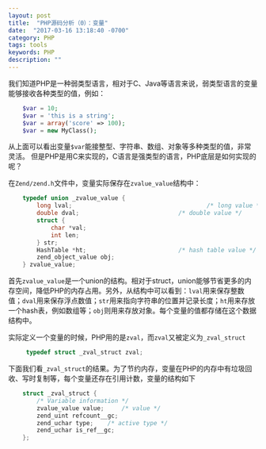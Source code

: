 ```yaml
---
layout: post
title:  "PHP源码分析（0）：变量"
date:  "2017-03-16 13:18:40 -0700"
category: PHP
tags: tools
keywords: PHP
description: ""
---  
```


我们知道PHP是一种弱类型语言，相对于C、Java等语言来说，弱类型语言的变量能够接收各种类型的值，例如：  
``` php  
	$var = 10;
	$var = 'this is a string';
	$var = array('score' => 100);
	$var = new MyClass();
```  
从上面可以看出变量`$var`能接整型、字符串、数组、对象等多种类型的值，非常灵活。
但是PHP是用C来实现的，C语言是强类型的语言，PHP底层是如何实现的呢？  


在`Zend/zend.h`文件中，变量实际保存在`zvalue_value`结构中：  
``` c  
	typedef union _zvalue_value {
		long lval;                                      /* long value */
		double dval;                            /* double value */
		struct {
			char *val;
			int len;
		} str;
		HashTable *ht;                          /* hash table value */
		zend_object_value obj;  
	} zvalue_value;
```  
首先`zvalue_value`是一个union的结构。相对于struct，union能够节省更多的内存空间，降低PHP的内存占用。另外，从结构中可以看到：`lval`用来保存整数值；`dval`用来保存浮点数值；`str`用来指向字符串的位置并记录长度；`ht`用来存放一个hash表，例如数组等；`obj`则用来存放对象。每个变量的值都存储在这个数据结构中。  

实际定义一个变量的时候，PHP用的是`zval`，而`zval`又被定义为`_zval_struct`
``` c  
	 typedef struct _zval_struct zval;
```

下面我们看`_zval_struct`的结果。为了节约内存，变量在PHP的内存中有垃圾回收、写时复制等，每个变量还存在引用计数，变量的结构如下  
``` c  
	struct _zval_struct {
		/* Variable information */
		zvalue_value value;     /* value */
		zend_uint refcount__gc;                                                                       
		zend_uchar type;    /* active type */
		zend_uchar is_ref__gc;
	};
```  

